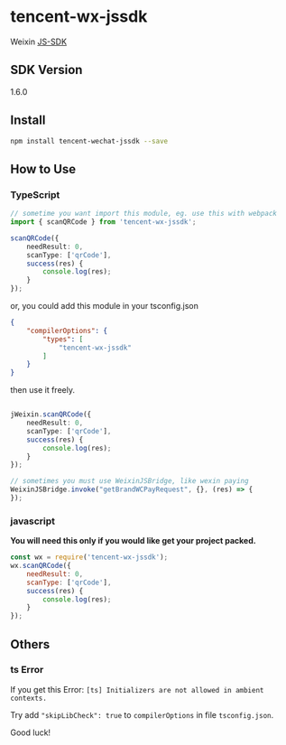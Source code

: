 # tencent-wx-jssdk
Weixin [JS-SDK](https://mp.weixin.qq.com/wiki?t=resource/res_main&amp;id=mp1421141115)

## SDK Version

1.6.0

## Install

```sh
npm install tencent-wechat-jssdk --save
```

## How to Use

### TypeScript

```ts
// sometime you want import this module, eg. use this with webpack
import { scanQRCode } from 'tencent-wx-jssdk';

scanQRCode({
	needResult: 0,
	scanType: ['qrCode'],
	success(res) {
		console.log(res);
	}
});
```

or, you could add this module in your tsconfig.json

```json
{
	"compilerOptions": {
		"types": [
			"tencent-wx-jssdk"
		]
	}
}
```

then use it freely.

```ts

jWeixin.scanQRCode({
	needResult: 0,
	scanType: ['qrCode'],
	success(res) {
		console.log(res);
	}
});

// sometimes you must use WeixinJSBridge, like wexin paying
WeixinJSBridge.invoke("getBrandWCPayRequest", {}, (res) => {
});
```

### javascript

**You will need this only if you would like get your project packed.**

```js
const wx = require('tencent-wx-jssdk');
wx.scanQRCode({
	needResult: 0,
	scanType: ['qrCode'],
	success(res) {
		console.log(res);
	}
});
```

## Others

### ts Error

If you get this Error:
`[ts] Initializers are not allowed in ambient contexts.`

Try add `"skipLibCheck": true` to `compilerOptions` in file `tsconfig.json`.

Good luck!
